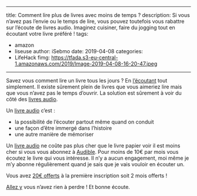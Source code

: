 
---
title: Comment lire plus de livres avec moins de temps ?
description: Si vous n’avez pas l’envie ou le temps de lire, vous pouvez toutefois vous rabattre sur l’écoute de livres audio. Imaginez cuisiner, faire du jogging tout en écoutant votre livre préféré !
tags: 
- amazon
- liseuse
author: iSebmo
date: 2019-04-08
categories: 
- LifeHack
fimg: https://tfada.s3-eu-central-1.amazonaws.com/2019/Image-2019-04-08-16-20-47.jpeg
---
Savez vous comment lire un livre tous les jours ? En [l’écoutant](http://www.amazon.fr/dp/B01AUIE0CK/?tag=tfadafr04-21) tout simplement. Il existe sûrement plein de livres que vous aimeriez lire mais que vous n’avez pas le temps d’ouvrir. La solution est sûrement à voir du côté des [livres audio](http://www.amazon.fr/dp/B01AUIE0CK/?tag=tfadafr04-21). 

Un [livre audio](http://www.amazon.fr/dp/B01AUIE0CK/?tag=tfadafr04-21) c’est :

- la possibilité de l’écouter partout même quand on conduit
- une façon d’être immergé dans l’histoire
- une autre manière de mémoriser

Un [livre audio](http://www.amazon.fr/dp/B01AUIE0CK/?tag=tfadafr04-21) ne coûte pas plus cher que le livre papier voir il est moins cher si vous vous abonnez à [Audible](http://www.amazon.fr/dp/B01AUIE0CK/?tag=tfadafr04-21). Pour moins de 10€ par mois vous écoutez le livre qui vous intéresse. Il n’y a aucun engagement, moi même je m’y abonne régulièrement quand je sais que je vais vouloir en écouter un. 

Vous avez [20€ offerts](http://www.amazon.fr/dp/B01DPWQ20Q/?tag=tfadafr04-21) à la première inscription soit 2 mois offerts !

[Allez y](http://www.amazon.fr/dp/B01AUIE0CK/?tag=tfadafr04-21) vous n’avez rien à perdre ! Et bonne écoute. 
